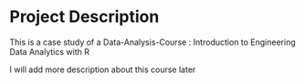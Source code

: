 # Project Description

This  is a case study of a Data-Analysis-Course : Introduction to Engineering Data Analytics with R 

I will add more description  about this course later
